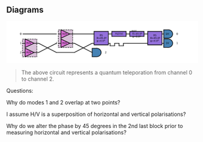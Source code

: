 ## Diagrams
![alt text](images/image.png)
> The above circuit represents a quantum teleporation from channel 0 to channel 2.

Questions:

Why do modes 1 and 2 overlap at two points?

I assume H/V is a superposition of horizontal and vertical polarisations?

Why do we alter the phase by 45 degrees in the 2nd last block prior to measuring horizontal and vertical polarisations?